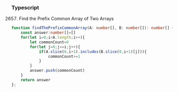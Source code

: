 ### Typescript
2657. Find the Prefix Common Array of Two Arrays

```Typescript
function findThePrefixCommonArray(A: number[], B: number[]): number[] {
    const answer:number[]=[]
    for(let i=0;i<A.length;i++){
        let commonCount=0
        for(let j=0;j<=i;j++){
            if(A.slice(0,i+1).includes(B.slice(0,i+1)[j])){
                commonCount+=1
            }
        }
        answer.push(commonCount)
    }
    return answer
};
```